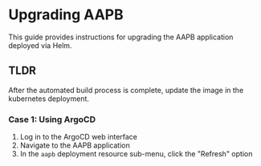 # Upgrading AAPB
This guide provides instructions for upgrading the AAPB application deployed via Helm.

## TLDR
After the automated build process is complete, update the image in the kubernetes deployment.

### Case 1: Using ArgoCD
1. Log in to the ArgoCD web interface
2. Navigate to the AAPB application
3. In the `aapb` deployment resource sub-menu, click the "Refresh" option
